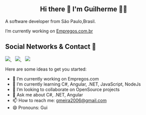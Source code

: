 <h2 align= "center"> 
   Hi there 👋 I'm Guilherme 👨‍💻
</h2>

A software developer from São Paulo,Brasil.

I’m currently working on [Empregos.com.br](empresgos.com.br)

## Social Networks & Contact 📱

<p >
  
  <a href="https://www.linkedin.com/in/guilhermemeira12/">
    <img src="https://img.shields.io/badge/linkedin-%230077B5.svg?&style=for-the-badge&logo=linkedin&logoColor=white" />
  </a>&nbsp;&nbsp;
  <a href="https://www.instagram.com/guimeeira_/">
    <img src="https://img.shields.io/badge/instagram-%23E4405F.svg?&style=for-the-badge&logo=instagram&logoColor=white"  />        
  </a>&nbsp;&nbsp;
  
  <img src="https://img.shields.io/badge/gmeira2006@gmail.com-D14836?style=for-the-badge&logo=gmail&logoColor=white"  />        
 
</p>







Here are some ideas to get you started:

- 🔭 I’m currently working on Empregos.com 
- 🌱 I’m currently learning C#, Angular, .NET, JavaScript, NodeJs
- 👯 I’m looking to collaborate on OpenSource projects
- 💬 Ask me about C#, .NET, Angular
- 📫 How to reach me: gmeira2006@gmail.com
- 😄 Pronouns: Gui

